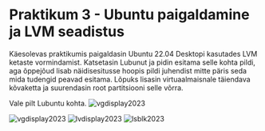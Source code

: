 # Praktikum 3 - Ubuntu paigaldamine ja LVM seadistus

Käesolevas praktikumis paigaldasin Ubuntu 22.04 Desktopi kasutades LVM ketaste vormindamist. Katsetasin Lubunut ja pidin esitama selle kohta pildi, aga õppejõud lisab näidisesitusse hoopis pildi juhendist mitte päris seda mida tudengid peavad esitama. Lõpuks lisasin virtuaalmaisnale täiendava kõvaketta ja suurendasin root partitsiooni selle võrra.

Vale pilt Lubuntu kohta. 
<img  alt="vgdisplay2023" src="https://courses.cs.ut.ee/2023/os/fall/Main/Praktikum3?action=download&upname=screenfetch2023.png">

<img  alt="vgdisplay2023" src="https://github.com/alop372/opsys2023/assets/45405766/e73b7497-7089-40b9-8faf-86f551c00542">

<img  alt="lvdisplay2023" src="https://github.com/alop372/opsys2023/assets/45405766/741c0047-2c00-4a30-ae16-58af5e9c1d59">

<img  alt="lsblk2023" src="https://github.com/alop372/opsys2023/assets/45405766/e42be51c-70ff-46dc-ad1a-8c688d96f392">

